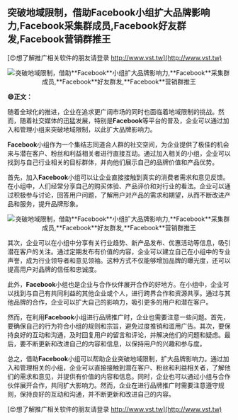 ## **突破地域限制，借助**Facebook**小组扩大品牌影响力,**Facebook**采集群成员,**Facebook**好友群发,**Facebook**营销群推王**

[😍想了解推广相关软件的朋友请登录 http://www.vst.tw](http://www.vst.tw)

 <center><img src="https://vst.tw/MP4/tuiguang/png/6.png" alt="突破地域限制，借助**Facebook**小组扩大品牌影响力,**Facebook**采集群成员,**Facebook**好友群发,**Facebook**营销群推王"></center>

**😄正文：**

随着全球化的推进，企业在追求更广阔市场的同时也面临着地域限制的挑战。然而，随着社交媒体的迅猛发展，特别是**Facebook**等平台的普及，企业可以通过加入和管理小组来突破地域限制，以此扩大品牌影响力。

**Facebook**小组作为一个集结志同道合人群的社交空间，为企业提供了极佳的机会来与潜在客户、粉丝和利益相关者进行直接互动。通过加入相关的小组，企业可以找到与自己行业相关的目标群体，并向他们展示自己的品牌价值和产品优势。

首先，加入**Facebook**小组可以让企业直接接触到真实的消费者需求和意见反馈。在小组中，人们经常分享自己的购买体验、产品评价和对行业的看法。企业可以通过积极参与讨论，回答用户问题，了解用户对产品的需求和期望，从而不断改进产品和服务，提升品牌形象。

 <center><img src="https://vst.tw/MP4/tuiguang/png/2.png" alt="突破地域限制，借助**Facebook**小组扩大品牌影响力,**Facebook**采集群成员,**Facebook**好友群发,**Facebook**营销群推王"></center>

其次，企业可以在小组中分享有关行业趋势、新产品发布、优惠活动等信息，吸引潜在客户的关注。通过定期发布有价值的内容，企业可以建立自己在小组中的专业声誉，成为行业领导者和意见领袖。这种方式不仅能够增加品牌的曝光度，还可以提高用户对品牌的信任和忠诚度。

此外，**Facebook**小组也是企业与合作伙伴展开合作的好地方。在小组中，企业可以找到与自己有共同利益的其他企业或个人，进行跨界合作和资源共享。通过与其他品牌的合作，企业可以扩大自己的影响力，吸引更多的用户和潜在客户。

然而，在利用**Facebook**小组进行品牌推广时，企业也需要注意一些问题。首先，要确保自己的行为符合小组的规则和宗旨，避免过度推销和滥用广告。其次，要保持良好的互动和沟通，及时回复用户的留言和评论，并解决他们的问题和疑虑。最后，要不断更新和改进自己的内容和信息，以保持用户的兴趣和参与度。

总之，借助**Facebook**小组可以帮助企业突破地域限制，扩大品牌影响力。通过加入和管理相关的小组，企业可以直接接触到潜在客户、粉丝和利益相关者，了解他们的需求和意见，并提供有价值的内容和信息。同时，企业也可以通过小组与合作伙伴展开合作，共同扩大影响力。然而，企业在进行品牌推广时需要注意遵守规则，保持良好的互动和沟通，并不断更新和改进自己的内容。

[😍想了解推广相关软件的朋友请登录 http://www.vst.tw](http://www.vst.tw)



